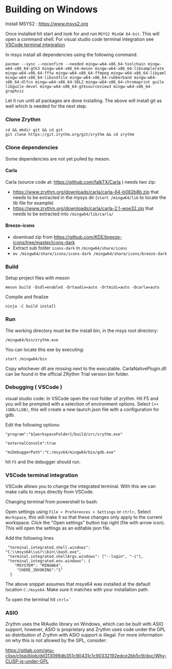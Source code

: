 # Building on Windows

Install MSYS2 : https://www.msys2.org

Once installed hit start and look for and run `MSYS2 MinGW 64-bit`. This will open a command shell.
For visual studio code terminal integration see [VSCode terminal integration](#vsint)

In msys install all dependencies using the following command:

```
pacman --sync --noconfirm --needed mingw-w64-x86_64-toolchain mingw-w64-x86_64-gtk3 mingw-w64-x86_64-meson mingw-w64-x86_64-libsamplerate mingw-w64-x86_64-fftw mingw-w64-x86_64-ffmpeg mingw-w64-x86_64-libyaml mingw-w64-x86_64-libsndfile mingw-w64-x86_64-rubberband mingw-w64-x86_64-dlfcn mingw-w64-x86_64-SDL2 mingw-w64-x86_64-chromaprint guile libguile-devel mingw-w64-x86_64-gtksourceview3 mingw-w64-x86_64-graphviz
```

Let it run until all packages are done installing.
The above will install git as well which is needed for the next step.

### Clone Zrythm

```
cd && mkdir git && cd git
git clone https://git.zrythm.org/git/zrythm && cd zrythm
```

### Clone dependencies
Some dependencies are not yet pulled by meson.

#### Carla

Carla (source code at: https://github.com/falkTX/Carla ) needs two zip:
* https://www.zrythm.org/downloads/carla/carla-64-b082b8b.zip that needs to be extracted in the mysys dir (`start /mingw64/lib` to locate the lib file for example)
* https://www.zrythm.org/downloads/carla/carla-2.1-woe32.zip that needs to be extracted into `/mingw64/lib/carla/`

#### Breeze-icons

* download zip from https://github.com/KDE/breeze-icons/tree/master/icons-dark
* Extract sub folder `icons-dark` in `/mingw64/share/icons`
* `mv /mingw64/share/icons/icons-dark /mingw64/share/icons/breeze-dark`


### Build
Setup project files with meson
```
meson build -Dsdl=enabled -Drtaudio=auto -Drtmidi=auto -Dcarla=auto
```

Compile and finalize
```
ninja -C build install
```

### Run
The working directory must be the install bin, in the msys root directory:
```
/mingw64/bin/zrythm.exe
```
You can locate this exe by executing:
```
start /mingw64/bin
```

Copy whichever dll are missing next to the executable.
CarlaNativePlugin.dll can be found in the official ZRythm Trial version bin folder.

### Debugging ( VSCode )
visual studio code:
In VSCode open the root folder of zrythm. Hit F5 and you will be prompted with a selection of environment options.
Select `C++(GDB/LLDB)`, this will create a new launch.json file with a configuration for gdb.

Edit the following options:

`"program":"${workspaceFolder}/build/src/zrythm.exe"`

`"externalConsole":true`

`"miDebuggerPath":"C:/msys64/mingw64/bin/gdb.exe"`

hit `F5` and the debugger should run.

### VSCode terminal integration
VSCode allows you to change the integrated terminal. With this we can make calls to msys directly from VSCode.

Changing terminal from powershell to bash:

Open settings using `File > Preferences > Settings` or `ctrl+,`
Select `Workspace`, this will make it so that these changes only apply to the current workspace.
Click the "Open settings" button top right (file with arrow icon). This will open the settings as an editable json file.

Add the following lines

```
 "terminal.integrated.shell.windows": "C:\\msys64\\usr\\bin\\bash.exe",
 "terminal.integrated.shellArgs.windows": ["--login", "-i"],
 "terminal.integrated.env.windows": {
    "MSYSTEM": "MINGW64",
     "CHERE_INVOKING":"1"
  }
```

The above snippet assumes that msys64 was installed at the default location `C:/msys64`.
Make sure it matches with your installation path.

To open the terminal hit `ctrl`+`` ` ``

### ASIO

Zrythm uses the RtAudio library on Windows, which
can be built with ASIO support, however,
ASIO is proprietary and Zrythm uses code under the
GPL so distribution of Zrythm with ASIO support is
illegal. For more information on why this is not
allowed by the GPL, consider:

<https://gitlab.com/gnu-clisp/clisp/blob/dd313099db351c90431c1c90332192edce2bb5c9/doc/Why-CLISP-is-under-GPL>

<!---
SPDX-FileCopyrightText: © 2022 Alexandros Theodotou <alex@zrythm.org>
SPDX-FileCopyrightText: © 2020 Sidar Talei, Matthieu Talbot
SPDX-License-Identifier: FSFAP
-->
